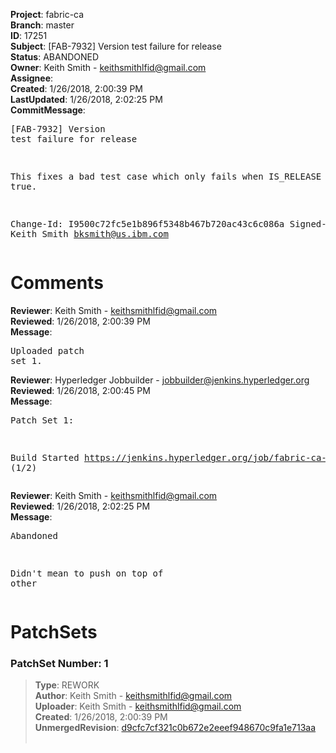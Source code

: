 <strong>Project</strong>: fabric-ca<br><strong>Branch</strong>: master<br><strong>ID</strong>: 17251<br><strong>Subject</strong>: [FAB-7932] Version test failure for release<br><strong>Status</strong>: ABANDONED<br><strong>Owner</strong>: Keith Smith - keithsmithlfid@gmail.com<br><strong>Assignee</strong>:<br><strong>Created</strong>: 1/26/2018, 2:00:39 PM<br><strong>LastUpdated</strong>: 1/26/2018, 2:02:25 PM<br><strong>CommitMessage</strong>:<br><pre>[FAB-7932] Version test failure for release

This fixes a bad test case which only fails when IS_RELEASE is true.

Change-Id: I9500c72fc5e1b896f5348b467b720ac43c6c086a
Signed-off-by: Keith Smith <bksmith@us.ibm.com>
</pre><h1>Comments</h1><strong>Reviewer</strong>: Keith Smith - keithsmithlfid@gmail.com<br><strong>Reviewed</strong>: 1/26/2018, 2:00:39 PM<br><strong>Message</strong>: <pre>Uploaded patch set 1.</pre><strong>Reviewer</strong>: Hyperledger Jobbuilder - jobbuilder@jenkins.hyperledger.org<br><strong>Reviewed</strong>: 1/26/2018, 2:00:45 PM<br><strong>Message</strong>: <pre>Patch Set 1:

Build Started https://jenkins.hyperledger.org/job/fabric-ca-verify-s390x/2585/ (1/2)</pre><strong>Reviewer</strong>: Keith Smith - keithsmithlfid@gmail.com<br><strong>Reviewed</strong>: 1/26/2018, 2:02:25 PM<br><strong>Message</strong>: <pre>Abandoned

Didn't mean to push on top of other</pre><h1>PatchSets</h1><h3>PatchSet Number: 1</h3><blockquote><strong>Type</strong>: REWORK<br><strong>Author</strong>: Keith Smith - keithsmithlfid@gmail.com<br><strong>Uploader</strong>: Keith Smith - keithsmithlfid@gmail.com<br><strong>Created</strong>: 1/26/2018, 2:00:39 PM<br><strong>UnmergedRevision</strong>: [d9cfc7cf321c0b672e2eeef948670c9fa1e713aa](https://github.com/hyperledger-gerrit-archive/fabric-ca/commit/d9cfc7cf321c0b672e2eeef948670c9fa1e713aa)<br><br></blockquote>